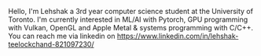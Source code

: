 Hello, I'm Lehshak a 3rd year computer science student at the University of Toronto. 
I'm currently interested in ML/AI with Pytorch, GPU programming with Vulkan, OpenGL and Apple Metal & systems programming with C/C++.
You can reach me via linkedin on https://www.linkedin.com/in/lehshak-teelockchand-821097230/

